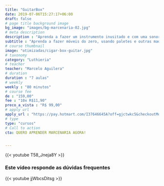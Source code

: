 ```yaml
---
title: "GuitarBox"
date: 2019-07-06T15:27:17+06:00
draft: false
# page title background image
bg_image: "images/bg-marcenaria-02.jpg"
# meta description
description : "Aprenda a fazer um instrumento inusitado e com uma sonoridade incrível."
subtitle : "Aprenda a fazer móveis do zero, usando paletes e outras madeiras"
# course thumbnail
image: "otimizadas/cigar-box-guitar.jpg"
# taxonomy
category: "Luthieria"
# teacher
teacher: "Marcelo Aguilera"
# duration
duration : "7 aulas"
# weekly
weekly : "80 minutos"
# course fee
de : "159,00"
fee : "10x R$11,90"
preco_a_vista : "R$ 99,00"
# apply url
apply_url : "https://pay.hotmart.com/I37646645A?off=gjctwkc5&checkoutMode=10"
# type
type: "cursos"
# Call to action
cta: QUERO APRENDER MARCENARIA AGORA!


---
```


{{< youtube T58_Jneja8Y >}}


### Este vídeo responde as dúvidas frequentes
{{< youtube jjWbcsDitsg >}}
